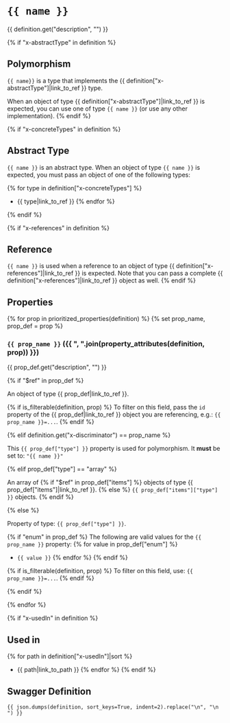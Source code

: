 # `{{ name }}` #

{{ definition.get("description", "") }}

{% if "x-abstractType" in definition %}
## Polymorphism ##

`{{ name}}` is a type that implements the {{ definition["x-abstractType"]|link_to_ref }} type.

When an object of type {{ definition["x-abstractType"]|link_to_ref }} is expected, you can use one of type `{{ name }}`
(or use any other implementation).
{% endif %}

{% if "x-concreteTypes" in definition %}
## Abstract Type ##

`{{ name }}` is an abstract type. When an object of type `{{ name }}` is expected, you must pass an object of
one of the following types:

{% for type in definition["x-concreteTypes"] %}
  + {{ type|link_to_ref }}
{% endfor %}

{% endif %}

{% if "x-references" in definition %}
## Reference ##

`{{ name }}` is used when a reference to an object of type {{ definition["x-references"]|link_to_ref }} is expected.
Note that you can pass a complete {{ definition["x-references"]|link_to_ref }} object as well.
{% endif %}


## Properties ##

{% for prop in prioritized_properties(definition) %}
{% set prop_name, prop_def = prop %}
### `{{ prop_name }}` ({{ ", ".join(property_attributes(definition, prop)) }}) ###

{{ prop_def.get("description", "") }}

{% if "$ref" in prop_def %}

An object of type {{ prop_def|link_to_ref }}.

{% if is_filterable(definition, prop) %}
To filter on this field, pass the `id` property of the {{ prop_def|link_to_ref }} object you are referencing,
e.g.: `{{ prop_name }}=...`.
{% endif %}

{% elif definition.get("x-discriminator") == prop_name %}

This `{{ prop_def["type"] }}` property is used for polymorphism. It **must** be set to: `"{{ name }}"`

{% elif prop_def["type"] == "array" %}

An array of 
{% if "$ref" in prop_def["items"] %}
objects of type {{ prop_def["items"]|link_to_ref }}.
{% else %}
`{{ prop_def["items"]["type"] }}` objects.
{% endif %}

{% else %}

Property of type: `{{ prop_def["type"] }}`.

{% if "enum" in prop_def %} 
The following are valid values for the `{{ prop_name }}` property:
{% for value in prop_def["enum"] %}
  + `{{ value }}`
{% endfor %}
{% endif %}

{% if is_filterable(definition, prop) %}
To filter on this field, use: `{{ prop_name }}=...`.
{% endif %}

{% endif %}

{% endfor %}


{% if "x-usedIn" in definition %}
## Used in ##

{% for path in definition["x-usedIn"]|sort %}
  + {{ path|link_to_path }}
{% endfor %}
{% endif %}

## Swagger Definition ##

    {{ json.dumps(definition, sort_keys=True, indent=2).replace("\n", "\n    ") }}

